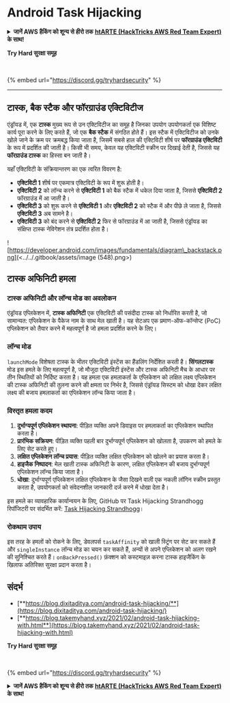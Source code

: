 # Android Task Hijacking

<details>

<summary><strong>जानें AWS हैकिंग को शून्य से हीरो तक</strong> <a href="https://training.hacktricks.xyz/courses/arte"><strong>htARTE (HackTricks AWS Red Team Expert)</strong></a> <strong>के साथ!</strong></summary>

HackTricks का समर्थन करने के अन्य तरीके:

* अगर आप चाहते हैं कि आपकी **कंपनी HackTricks में विज्ञापित हो** या **HackTricks को PDF में डाउनलोड करें** तो [**सब्सक्रिप्शन प्लान्स देखें**](https://github.com/sponsors/carlospolop)!
* [**आधिकारिक PEASS और HackTricks स्वैग**](https://peass.creator-spring.com) प्राप्त करें
* [**The PEASS Family**](https://opensea.io/collection/the-peass-family) की खोज करें, हमारा विशेष [**NFTs**](https://opensea.io/collection/the-peass-family) संग्रह
* **शामिल हों** 💬 [**डिस्कॉर्ड समूह**](https://discord.gg/hRep4RUj7f) या [**टेलीग्राम समूह**](https://t.me/peass) या **हमें** **ट्विटर** 🐦 [**@carlospolopm**](https://twitter.com/hacktricks\_live)\*\* पर फॉलो\*\* करें।
* **अपने हैकिंग ट्रिक्स साझा करें, PRs सबमिट करके** [**HackTricks**](https://github.com/carlospolop/hacktricks) और [**HackTricks Cloud**](https://github.com/carlospolop/hacktricks-cloud) github repos में।

</details>

**Try Hard सुरक्षा समूह**

<figure><img src="https://github.com/carlospolop/hacktricks/blob/in/mobile-pentesting/.gitbook/assets/telegram-cloud-document-1-5159108904864449420.jpg" alt=""><figcaption></figcaption></figure>

{% embed url="https://discord.gg/tryhardsecurity" %}

***

## टास्क, बैक स्टैक और फॉरग्राउंड एक्टिविटीज

एंड्रॉयड में, एक **टास्क** मुख्य रूप से उन एक्टिविटीज का समूह है जिनका उपयोग उपयोगकर्ता एक विशिष्ट कार्य पूरा करने के लिए करते हैं, जो एक **बैक स्टैक** में संगठित होते हैं। इस स्टैक में एक्टिविटीज को उनके खोले जाने के क्रम पर क्रमबद्ध किया जाता है, जिसमें सबसे हाल की एक्टिविटी शीर्ष पर **फॉरग्राउंड एक्टिविटी** के रूप में प्रदर्शित की जाती है। किसी भी समय, केवल यह एक्टिविटी स्क्रीन पर दिखाई देती है, जिससे यह **फॉरग्राउंड टास्क** का हिस्सा बन जाती है।

यहाँ एक्टिविटी के संक्रियान्तरण का एक त्वरित विवरण है:

* **एक्टिविटी 1** शीर्ष पर एकमात्र एक्टिविटी के रूप में शुरू होती है।
* **एक्टिविटी 2** को लॉन्च करने से **एक्टिविटी 1** को बैक स्टैक में धकेल दिया जाता है, जिससे **एक्टिविटी 2** फॉरग्राउंड में आ जाती है।
* **एक्टिविटी 3** को शुरू करने से **एक्टिविटी 1** और **एक्टिविटी 2** को स्टैक में और पीछे ले जाता है, जिससे **एक्टिविटी 3** अब सामने है।
* **एक्टिविटी 3** को बंद करने से **एक्टिविटी 2** फिर से फॉरग्राउंड में आ जाती है, जिससे एंड्रॉयड का संक्षिप्त टास्क नेविगेशन तंत्र प्रदर्शित होता है।

![https://developer.android.com/images/fundamentals/diagram\_backstack.png](<../../.gitbook/assets/image (548).png>)

## टास्क अफिनिटी हमला

### टास्क अफिनिटी और लॉन्च मोड का अवलोकन

एंड्रॉयड एप्लिकेशन में, **टास्क अफिनिटी** एक एक्टिविटी की पसंदीदा टास्क को निर्धारित करती है, जो सामान्यत: एप्लिकेशन के पैकेज नाम के साथ मेल खाती है। यह सेटअप एक प्रमाण-ऑफ-कॉन्सेप्ट (PoC) एप्लिकेशन को तैयार करने में महत्वपूर्ण है जो हमला प्रदर्शित करने के लिए।

### लॉन्च मोड

`launchMode` विशेषता टास्क के भीतर एक्टिविटी इंस्टेंस का हैंडलिंग निर्देशित करती है। **सिंगलटास्क** मोड इस हमले के लिए महत्वपूर्ण है, जो मौजूदा एक्टिविटी इंस्टेंस और टास्क अफिनिटी मैच के आधार पर तीन स्थितियों को निर्दिष्ट करता है। यह हमला एक हमलाकर्ता के एप्लिकेशन को लक्षित लक्ष्य एप्लिकेशन की टास्क अफिनिटी की तुलना करने की क्षमता पर निर्भर है, जिससे एंड्रॉयड सिस्टम को धोखा देकर लक्षित लक्ष्य की बजाय हमलाकर्ता का एप्लिकेशन लॉन्च किया जाता है।

### विस्तृत हमला कदम

1. **दुर्भाग्यपूर्ण एप्लिकेशन स्थापना**: पीड़ित व्यक्ति अपने डिवाइस पर हमलाकर्ता का एप्लिकेशन स्थापित करता है।
2. **प्रारंभिक सक्रियण**: पीड़ित व्यक्ति पहली बार दुर्भाग्यपूर्ण एप्लिकेशन को खोलता है, उपकरण को हमले के लिए सेट करते हुए।
3. **लक्षित एप्लिकेशन लॉन्च प्रयास**: पीड़ित व्यक्ति लक्षित एप्लिकेशन को खोलने का प्रयास करता है।
4. **हाइजैक निष्पादन**: मेल खाती टास्क अफिनिटी के कारण, लक्षित एप्लिकेशन की बजाय दुर्भाग्यपूर्ण एप्लिकेशन लॉन्च किया जाता है।
5. **धोखा**: दुर्भाग्यपूर्ण एप्लिकेशन लक्षित एप्लिकेशन के जैसा दिखने वाली एक नकली लॉगिन स्क्रीन प्रस्तुत करता है, उपयोगकर्ता को संवेदनशील जानकारी दर्ज करने में धोखा देता है।

इस हमले का व्यावहारिक कार्यान्वयन के लिए, GitHub पर Task Hijacking Strandhogg रिपॉजिटरी पर संदर्भित करें: [Task Hijacking Strandhogg](https://github.com/az0mb13/Task\_Hijacking\_Strandhogg)।

### रोकथाम उपाय

इस तरह के हमलों को रोकने के लिए, डेवलपर्स `taskAffinity` को खाली स्ट्रिंग पर सेट कर सकते हैं और `singleInstance` लॉन्च मोड का चयन कर सकते हैं, अन्यों से अपने एप्लिकेशन को अलग रखने की सुनिश्चित करते हैं। `onBackPressed()` फ़ंक्शन को कस्टमाइज़ करना टास्क हाइजैकिंग के खिलाफ अतिरिक्त सुरक्षा प्रदान करता है।

## **संदर्भ**

* [**https://blog.dixitaditya.com/android-task-hijacking/**](https://blog.dixitaditya.com/android-task-hijacking/)
* [**https://blog.takemyhand.xyz/2021/02/android-task-hijacking-with.html**](https://blog.takemyhand.xyz/2021/02/android-task-hijacking-with.html)

**Try Hard सुरक्षा समूह**

<figure><img src="https://github.com/carlospolop/hacktricks/blob/in/mobile-pentesting/.gitbook/assets/telegram-cloud-document-1-5159108904864449420.jpg" alt=""><figcaption></figcaption></figure>

{% embed url="https://discord.gg/tryhardsecurity" %}

<details>

<summary><strong>जानें AWS हैकिंग को शून्य से हीरो तक</strong> <a href="https://training.hacktricks.xyz/courses/arte"><strong>htARTE (HackTricks AWS Red Team Expert)</strong></a> <strong>के साथ!</strong></summary>

HackTricks का समर्थन करने के अन्य तरीके:

* अगर आप चाहते हैं कि आपकी **कंपनी HackTricks में विज्ञापित हो** या **HackTricks को PDF में डाउनलोड करें** तो [**सब्सक्रिप्शन प्लान्स देखें**](https://github.com/sponsors/carlospolop)!
* [**आधिकारिक PEASS और HackTricks स्वैग**](https://peass.creator-spring.com) प्राप्त करें
* [**The PEASS Family**](https://opensea.io/collection/the-peass-family) की खोज करें, हमारा विशेष [**NFTs**](https://opensea.io/collection/the-peass-family) संग्रह
* **शामिल हों** 💬 [**डिस्कॉर्ड समूह**](https://discord.gg/hRep4RUj7f) या [**टेलीग्राम समूह**](https://t.me/peass) या \*\*ह

</details>

